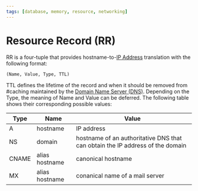```yaml
---
tags: [database, memory, resource, networking]
---
```


# Resource Record (RR)

RR is a four-tuple that provides hostname-to-[IP Address](202206281021.md)
translation with the following format:

```
(Name, Value, Type, TTL)
```

TTL defines the lifetime of the record and when it should be removed from
#caching maintained by the [Domain Name Server (DNS)](202209300947.md).
Depending on the Type, the meaning of Name and Value can be deferred. The
following table shows their corresponding possible values:

| Type  | Name           | Value                                                                         |
| ---   | ---            | ---                                                                           |
| A     | hostname       | IP address                                                                    |
| NS    | domain         | hostname of an authoritative DNS that can obtain the IP address of the domain |
| CNAME | alias hostname | canonical hostname                                                            |
| MX    | alias hostname | conanical name of a mail server                                               |
